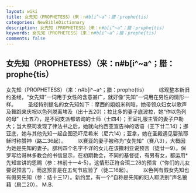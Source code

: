 ```yaml
---
layout: wiki
title: 女先知（PROPHETESS）（来：n#b[i^~a^；腊：prophe{tis）
categories: NewBibleDictionary
description: 女先知（PROPHETESS）（来：n#b[i^~a^；腊：prophe{tis）
keywords: 女先知（PROPHETESS）（来：n#b[i^~a^；腊：prophe{tis）
comments: false
---
```


## 女先知（PROPHETESS）（来：n#b[i^~a^；腊：prophe{tis）



女先知（PROPHETESS）（来：n#b[i^~a^；腊：prophe{tis）
　　综观整本新旧约圣经，“女先知”一词用于女性的含意甚广，就好像“先知”一词用在男性的情形一样。
　　圣经特别提名的女先知如下：摩西的姐姐米利暗，她带领众妇女以歌声及舞蹈来庆祝以色列脱离埃及（出十五20）；拉比多的妻子底波拉，她“作以色列的母”（士五7），是不同支派都谘询的士师（士四4）；王室礼服主管的妻子户勒大；当大祭司发现了律法书之后，她就向约西亚宣告神的话语（王下廿二14）；挪亚底，她与其他先知一起企图恐吓尼希米（尼六14）；亚拿，她在圣殿遇见婴孩耶稣时称赞神（路二36起）。
　　以赛亚的妻子被称为“女先知”（赛八3），大概因为她是先知的妻子。腓利四个名字不详的女儿在该撒利亚说预言（徒廿一9）。保罗写给哥林多教会的书信显示，在初期教会，不同的基督徒，有男有女，都运用*先知宣讲的恩赐（参：林前十一4-5）。这情形正符合珥二28的预言（“你们的儿女要说预言”），而这预言是在五旬节应验了（徒二16起）。
　　以色列有假女先知也有假男先知（参：结十三17）。新约里，有一个“自称是先知的妇人耶洗别”声名狼藉（启二20）。
M.B.




